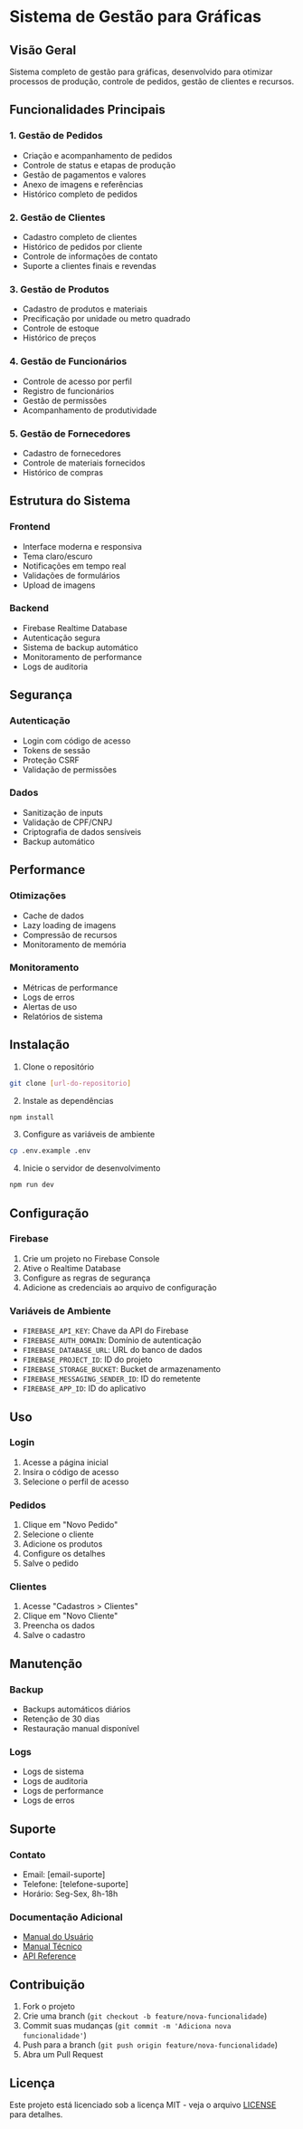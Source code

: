 # Sistema de Gestão para Gráficas

## Visão Geral
Sistema completo de gestão para gráficas, desenvolvido para otimizar processos de produção, controle de pedidos, gestão de clientes e recursos.

## Funcionalidades Principais

### 1. Gestão de Pedidos
- Criação e acompanhamento de pedidos
- Controle de status e etapas de produção
- Gestão de pagamentos e valores
- Anexo de imagens e referências
- Histórico completo de pedidos

### 2. Gestão de Clientes
- Cadastro completo de clientes
- Histórico de pedidos por cliente
- Controle de informações de contato
- Suporte a clientes finais e revendas

### 3. Gestão de Produtos
- Cadastro de produtos e materiais
- Precificação por unidade ou metro quadrado
- Controle de estoque
- Histórico de preços

### 4. Gestão de Funcionários
- Controle de acesso por perfil
- Registro de funcionários
- Gestão de permissões
- Acompanhamento de produtividade

### 5. Gestão de Fornecedores
- Cadastro de fornecedores
- Controle de materiais fornecidos
- Histórico de compras

## Estrutura do Sistema

### Frontend
- Interface moderna e responsiva
- Tema claro/escuro
- Notificações em tempo real
- Validações de formulários
- Upload de imagens

### Backend
- Firebase Realtime Database
- Autenticação segura
- Sistema de backup automático
- Monitoramento de performance
- Logs de auditoria

## Segurança

### Autenticação
- Login com código de acesso
- Tokens de sessão
- Proteção CSRF
- Validação de permissões

### Dados
- Sanitização de inputs
- Validação de CPF/CNPJ
- Criptografia de dados sensíveis
- Backup automático

## Performance

### Otimizações
- Cache de dados
- Lazy loading de imagens
- Compressão de recursos
- Monitoramento de memória

### Monitoramento
- Métricas de performance
- Logs de erros
- Alertas de uso
- Relatórios de sistema

## Instalação

1. Clone o repositório
```bash
git clone [url-do-repositorio]
```

2. Instale as dependências
```bash
npm install
```

3. Configure as variáveis de ambiente
```bash
cp .env.example .env
```

4. Inicie o servidor de desenvolvimento
```bash
npm run dev
```

## Configuração

### Firebase
1. Crie um projeto no Firebase Console
2. Ative o Realtime Database
3. Configure as regras de segurança
4. Adicione as credenciais ao arquivo de configuração

### Variáveis de Ambiente
- `FIREBASE_API_KEY`: Chave da API do Firebase
- `FIREBASE_AUTH_DOMAIN`: Domínio de autenticação
- `FIREBASE_DATABASE_URL`: URL do banco de dados
- `FIREBASE_PROJECT_ID`: ID do projeto
- `FIREBASE_STORAGE_BUCKET`: Bucket de armazenamento
- `FIREBASE_MESSAGING_SENDER_ID`: ID do remetente
- `FIREBASE_APP_ID`: ID do aplicativo

## Uso

### Login
1. Acesse a página inicial
2. Insira o código de acesso
3. Selecione o perfil de acesso

### Pedidos
1. Clique em "Novo Pedido"
2. Selecione o cliente
3. Adicione os produtos
4. Configure os detalhes
5. Salve o pedido

### Clientes
1. Acesse "Cadastros > Clientes"
2. Clique em "Novo Cliente"
3. Preencha os dados
4. Salve o cadastro

## Manutenção

### Backup
- Backups automáticos diários
- Retenção de 30 dias
- Restauração manual disponível

### Logs
- Logs de sistema
- Logs de auditoria
- Logs de performance
- Logs de erros

## Suporte

### Contato
- Email: [email-suporte]
- Telefone: [telefone-suporte]
- Horário: Seg-Sex, 8h-18h

### Documentação Adicional
- [Manual do Usuário](docs/manual-usuario.md)
- [Manual Técnico](docs/manual-tecnico.md)
- [API Reference](docs/api-reference.md)

## Contribuição
1. Fork o projeto
2. Crie uma branch (`git checkout -b feature/nova-funcionalidade`)
3. Commit suas mudanças (`git commit -m 'Adiciona nova funcionalidade'`)
4. Push para a branch (`git push origin feature/nova-funcionalidade`)
5. Abra um Pull Request

## Licença
Este projeto está licenciado sob a licença MIT - veja o arquivo [LICENSE](LICENSE) para detalhes. 